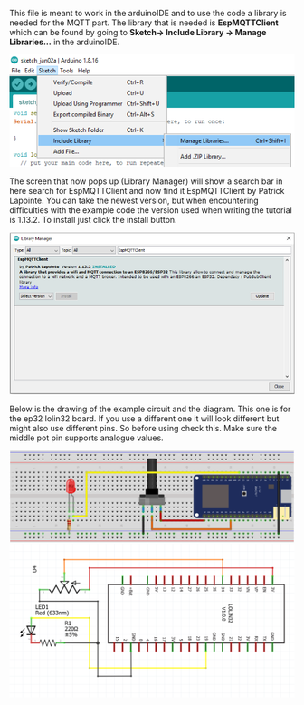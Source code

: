 This file is meant to work in the arduinoIDE and to use the code a library is needed for the MQTT part.
The library that is needed is **EspMQTTClient** which can be found by going to **Sketch-> Include Library -> Manage Libraries...** in the arduinoIDE.

![alt text](https://github.com/utwente-interaction-lab/MQTT-Communication/blob/main/Images%20Tutorial/LocationLibraryManager.png)

The screen that now pops up (Library Manager) will show a search bar in here search for EspMQTTClient and now find it EspMQTTClient by Patrick Lapointe.
You can take the newest version, but when encountering difficulties with the example code the version used when writing the tutorial is 1.13.2.
To install just click the install button.


![alt text](https://github.com/utwente-interaction-lab/MQTT-Communication/blob/main/Images%20Tutorial/EspMQTTClient.png)

Below is the drawing of the example circuit and the diagram. This one is for the ep32 lolin32 board. 
If you use a different one it will look different but might also use different pins.
So before using check this. Make sure the middle pot pin supports analogue values.

![alt text](https://github.com/utwente-interaction-lab/MQTT-Communication/blob/main/Images%20Tutorial/SchemaLolin32.png)
![alt text](https://github.com/utwente-interaction-lab/MQTT-Communication/blob/main/Images%20Tutorial/DiagramLolin32.png)

